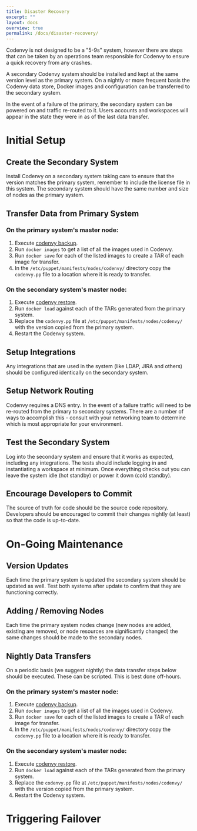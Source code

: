 ```yaml
---
title: Disaster Recovery
excerpt: ""
layout: docs
overview: true
permalink: /docs/disaster-recovery/
---
```

Codenvy is not designed to be a "5-9s" system, however there are steps that can be taken by an operations team responsible for Codenvy to ensure a quick recovery from any crashes.

A secondary Codenvy system should be installed and kept at the same version level as the primary system. On a nightly or more frequent basis the Codenvy data store, Docker images and configuration can be transferred to the secondary system.

In the event of a failure of the primary, the secondary system can be powered on and traffic re-routed to it. Users accounts and workspaces will appear in the state they were in as of the last data transfer.  

# Initial Setup
## Create the Secondary System
Install Codenvy on a secondary system taking care to ensure that the version matches the primary system, remember to include the license file in this system. The secondary system should have the same number and size of nodes as the primary system.

## Transfer Data from Primary System
### On the primary system's master node:
1. Execute [codenvy backup](https://codenvy.readme.io/docs/cli#codenvy-backup).
2. Run `docker images` to get a list of all the images used in Codenvy.
3. Run `docker save` for each of the listed images to create a TAR of each image for transfer.
4. In the `/etc/puppet/manifests/nodes/codenvy/` directory copy the `codenvy.pp` file to a location where it is ready to transfer.

### On the secondary system's master node:
1. Execute [codenvy restore](https://codenvy.readme.io/docs/cli#codenvy-restore).
2. Run `docker load` against each of the TARs generated from the primary system.
3. Replace the `codenvy.pp` file at `/etc/puppet/manifests/nodes/codenvy/` with the version copied from the primary system.
4. Restart the Codenvy system.

## Setup Integrations
Any integrations that are used in the system (like LDAP, JIRA and others) should be configured identically on the secondary system.

## Setup Network Routing
Codenvy requires a DNS entry. In the event of a failure traffic will need to be re-routed from the primary to secondary systems. There are a number of ways to accomplish this - consult with your networking team to determine which is most appropriate for your environment.

## Test the Secondary System
Log into the secondary system and ensure that it works as expected, including any integrations. The tests should include logging in and instantiating a workspace at minimum. Once everything checks out you can leave the system idle (hot standby) or power it down (cold standby).

## Encourage Developers to Commit
The source of truth for code should be the source code repository. Developers should be encouraged to commit their changes nightly (at least) so that the code is up-to-date.

# On-Going Maintenance
## Version Updates
Each time the primary system is updated the secondary system should be updated as well.  Test both systems after update to confirm that they are functioning correctly.

## Adding / Removing Nodes
Each time the primary system nodes change (new nodes are added, existing are removed, or node resources are significantly changed) the same changes should be made to the secondary nodes.

## Nightly Data Transfers
On a periodic basis (we suggest nightly) the data transfer steps below should be executed. These can be scripted.  This is best done off-hours.

### On the primary system's master node:
1. Execute [codenvy backup](https://codenvy.readme.io/docs/cli#codenvy-backup).
2. Run `docker images` to get a list of all the images used in Codenvy.
3. Run `docker save` for each of the listed images to create a TAR of each image for transfer.
4. In the `/etc/puppet/manifests/nodes/codenvy/` directory copy the `codenvy.pp` file to a location where it is ready to transfer.

### On the secondary system's master node:
1. Execute [codenvy restore](https://codenvy.readme.io/docs/cli#codenvy-restore).
2. Run `docker load` against each of the TARs generated from the primary system.
3. Replace the `codenvy.pp` file at `/etc/puppet/manifests/nodes/codenvy/` with the version copied from the primary system.
4. Restart the Codenvy system.

# Triggering Failover
